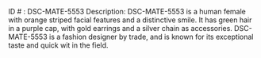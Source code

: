 ID # : DSC-MATE-5553
Description: DSC-MATE-5553 is a human female with orange striped facial features and a distinctive smile. It has green hair in a purple cap, with gold earrings and a silver chain as accessories. DSC-MATE-5553 is a fashion designer by trade, and is known for its exceptional taste and quick wit in the field.